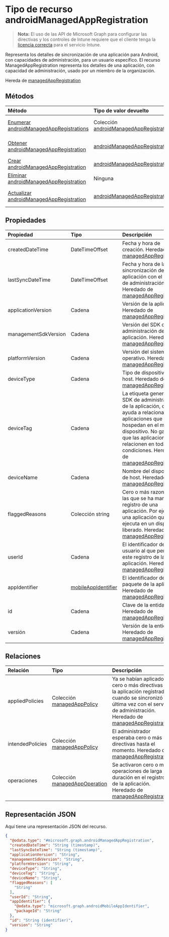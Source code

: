 # <a name="androidmanagedappregistration-resource-type"></a>Tipo de recurso androidManagedAppRegistration

> **Nota:** El uso de las API de Microsoft Graph para configurar las directivas y los controles de Intune requiere que el cliente tenga la [licencia correcta](https://go.microsoft.com/fwlink/?linkid=839381) para el servicio Intune.

Representa los detalles de sincronización de una aplicación para Android, con capacidades de administración, para un usuario específico.
El recurso ManagedAppRegistration representa los detalles de una aplicación, con capacidad de administración, usado por un miembro de la organización.

Hereda de [managedAppRegistration](../resources/intune_mam_managedappregistration.md)

## <a name="methods"></a>Métodos
|Método|Tipo de valor devuelto|Descripción|
|:---|:---|:---|
|[Enumerar androidManagedAppRegistrations](../api/intune_mam_androidmanagedappregistration_list.md)|Colección [androidManagedAppRegistration](../resources/intune_mam_androidmanagedappregistration.md)|Enumere las propiedades y las relaciones de los objetos [androidManagedAppRegistration](../resources/intune_mam_androidmanagedappregistration.md).|
|[Obtener androidManagedAppRegistration](../api/intune_mam_androidmanagedappregistration_get.md)|[androidManagedAppRegistration](../resources/intune_mam_androidmanagedappregistration.md)|Lea las propiedades y las relaciones del objeto [androidManagedAppRegistration](../resources/intune_mam_androidmanagedappregistration.md).|
|[Crear androidManagedAppRegistration](../api/intune_mam_androidmanagedappregistration_create.md)|[androidManagedAppRegistration](../resources/intune_mam_androidmanagedappregistration.md)|Cree un objeto [androidManagedAppRegistration](../resources/intune_mam_androidmanagedappregistration.md).|
|[Eliminar androidManagedAppRegistration](../api/intune_mam_androidmanagedappregistration_delete.md)|Ninguna|Elimina un [androidManagedAppRegistration](../resources/intune_mam_androidmanagedappregistration.md).|
|[Actualizar androidManagedAppRegistration](../api/intune_mam_androidmanagedappregistration_update.md)|[androidManagedAppRegistration](../resources/intune_mam_androidmanagedappregistration.md)|Actualice las propiedades de un objeto [androidManagedAppRegistration](../resources/intune_mam_androidmanagedappregistration.md).|

## <a name="properties"></a>Propiedades
|Propiedad|Tipo|Descripción|
|:---|:---|:---|
|createdDateTime|DateTimeOffset|Fecha y hora de creación. Heredado de [managedAppRegistration](../resources/intune_mam_managedappregistration.md)|
|lastSyncDateTime|DateTimeOffset|Fecha y hora de la última sincronización de la aplicación con el servicio de administración. Heredado de [managedAppRegistration](../resources/intune_mam_managedappregistration.md)|
|applicationVersion|Cadena|Versión de la aplicación. Heredado de [managedAppRegistration](../resources/intune_mam_managedappregistration.md)|
|managementSdkVersion|Cadena|Versión del SDK de administración de la aplicación. Heredado de [managedAppRegistration](../resources/intune_mam_managedappregistration.md)|
|platformVersion|Cadena|Versión del sistema operativo. Heredado de [managedAppRegistration](../resources/intune_mam_managedappregistration.md)|
|deviceType|Cadena|Tipo de dispositivo de host. Heredado de [managedAppRegistration](../resources/intune_mam_managedappregistration.md)|
|deviceTag|Cadena|La etiqueta generada del SDK de administración de la aplicación, que le ayuda a relacionar las aplicaciones que se hospedan en el mismo dispositivo. No garantiza que las aplicaciones se relacionen en todas las condiciones. Heredado de [managedAppRegistration](../resources/intune_mam_managedappregistration.md)|
|deviceName|Cadena|Nombre del dispositivo de host. Heredado de [managedAppRegistration](../resources/intune_mam_managedappregistration.md)|
|flaggedReasons|Colección string|Cero o más razones por las que se ha marcado el registro de una aplicación. Por ejemplo, una aplicación que se ejecuta en un dispositivo liberado. Heredado de [managedAppRegistration](../resources/intune_mam_managedappregistration.md)|
|userId|Cadena|El identificador de usuario al que pertenece este registro de la aplicación. Heredado de [managedAppRegistration](../resources/intune_mam_managedappregistration.md)|
|appIdentifier|[mobileAppIdentifier](../resources/intune_mam_mobileappidentifier.md)|El identificador del paquete de la aplicación. Heredado de [managedAppRegistration](../resources/intune_mam_managedappregistration.md)|
|id|Cadena|Clave de la entidad. Heredado de [managedAppRegistration](../resources/intune_mam_managedappregistration.md)|
|versión|Cadena|Versión de la entidad. Heredado de [managedAppRegistration](../resources/intune_mam_managedappregistration.md)|

## <a name="relationships"></a>Relaciones
|Relación|Tipo|Descripción|
|:---|:---|:---|
|appliedPolicies|Colección [managedAppPolicy](../resources/intune_mam_managedapppolicy.md)|Ya se habían aplicado cero o más directivas en la aplicación registrada cuando se sincronizó por última vez con el servicio de administración. Heredado de [managedAppRegistration](../resources/intune_mam_managedappregistration.md)|
|intendedPolicies|Colección [managedAppPolicy](../resources/intune_mam_managedapppolicy.md)|El administrador esperaba cero o más directivas hasta el momento. Heredado de [managedAppRegistration](../resources/intune_mam_managedappregistration.md)|
|operaciones|Colección [managedAppOperation](../resources/intune_mam_managedappoperation.md)|Se activaron cero o más operaciones de larga duración en el registro de la aplicación. Heredado de [managedAppRegistration](../resources/intune_mam_managedappregistration.md)|

## <a name="json-representation"></a>Representación JSON
Aquí tiene una representación JSON del recurso.
<!-- {
  "blockType": "resource",
  "keyProperty": "id",
  "@odata.type": "microsoft.graph.androidManagedAppRegistration"
}
-->
``` json
{
  "@odata.type": "#microsoft.graph.androidManagedAppRegistration",
  "createdDateTime": "String (timestamp)",
  "lastSyncDateTime": "String (timestamp)",
  "applicationVersion": "String",
  "managementSdkVersion": "String",
  "platformVersion": "String",
  "deviceType": "String",
  "deviceTag": "String",
  "deviceName": "String",
  "flaggedReasons": [
    "String"
  ],
  "userId": "String",
  "appIdentifier": {
    "@odata.type": "microsoft.graph.androidMobileAppIdentifier",
    "packageId": "String"
  },
  "id": "String (identifier)",
  "version": "String"
}
```



